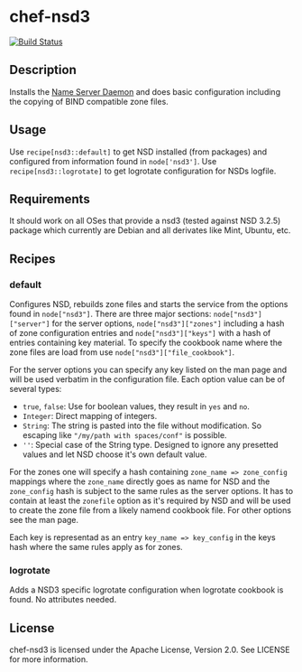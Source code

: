 # chef-nsd3

[![Build Status](https://travis-ci.org/cmur2/chef-nsd3.png)](https://travis-ci.org/cmur2/chef-nsd3)

## Description

Installs the [Name Server Daemon](https://www.nlnetlabs.nl/projects/nsd/) and does basic configuration including the copying of BIND compatible zone files.

## Usage

Use `recipe[nsd3::default]` to get NSD installed (from packages) and configured from information found in `node['nsd3']`. Use `recipe[nsd3::logrotate]` to get logrotate configuration for NSDs logfile.

## Requirements

It should work on all OSes that provide a nsd3 (tested against NSD 3.2.5) package which currently are Debian and all derivates like Mint, Ubuntu, etc.

## Recipes

### default

Configures NSD, rebuilds zone files and starts the service from the options found in `node["nsd3"]`. There are three major sections: `node["nsd3"]["server"]` for the server options, `node["nsd3"]["zones"]` including a hash of zone configuration entries and `node["nsd3"]["keys"]` with a hash of entries containing key material. To specify the cookbook name where the zone files are load from use `node["nsd3"]["file_cookbook"]`.

For the server options you can specify any key listed on the man page and will be used verbatim in the configuration file. Each option value can be of several types:

* `true`, `false`: Use for boolean values, they result in `yes` and `no`.
* `Integer`: Direct mapping of integers.
* `String`: The string is pasted into the file without modification. So escaping like `"/my/path with spaces/conf"` is possible.
* `''`: Special case of the String type. Designed to ignore any presetted values and let NSD choose it's own default value.

For the zones one will specify a hash containing `zone_name => zone_config` mappings where the `zone_name` directly goes as name for NSD and the `zone_config` hash is subject to the same rules as the server options. It has to contain at least the `zonefile` option as it's required by NSD and will be used to create the zone file from a likely namend cookbook file. For other options see the man page.

Each key is representad as an entry `key_name => key_config` in the keys hash where the same rules apply as for zones.

### logrotate

Adds a NSD3 specific logrotate configuration when logrotate cookbook is found. No attributes needed.

## License

chef-nsd3 is licensed under the Apache License, Version 2.0. See LICENSE for more information.
